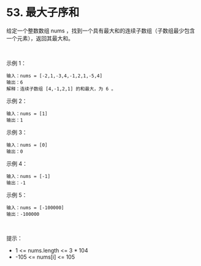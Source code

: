 # 53. 最大子序和

给定一个整数数组 nums ，找到一个具有最大和的连续子数组（子数组最少包含一个元素），返回其最大和。

 

示例 1：

    输入：nums = [-2,1,-3,4,-1,2,1,-5,4]
    输出：6
    解释：连续子数组 [4,-1,2,1] 的和最大，为 6 。
示例 2：

    输入：nums = [1]
    输出：1
示例 3：

    输入：nums = [0]
    输出：0
示例 4：

    输入：nums = [-1]
    输出：-1
示例 5：

    输入：nums = [-100000]
    输出：-100000
 

提示：

 - 1 <= nums.length <= 3 * 104
 - -105 <= nums[i] <= 105

